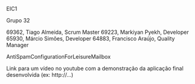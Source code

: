 EIC1

Grupo 32

69362, Tiago Almeida, Scrum Master 69223, Markiyan Pyekh, Developer 65930, Márcio Simões, Developer 64883, Francisco Araújo, Quality Manager

AntiSpamConfigurationForLeisureMailbox

Link para um vídeo no youtube com a demonstração da aplicação final desenvolvida (ex: http://...)
